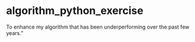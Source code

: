 # algorithm_python_exercise
To enhance my algorithm that has been underperforming over the past few years.”
